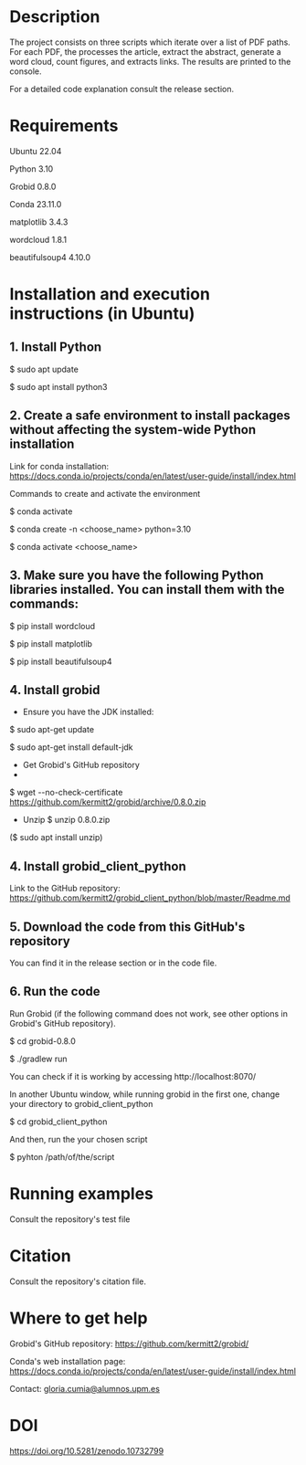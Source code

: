 # Description
The project consists on three scripts which iterate over a list of PDF paths. For each PDF, the processes the article, extract the abstract, generate a word cloud, count figures, and extracts links. The results are printed to the console.

For a detailed code explanation consult the release section.

# Requirements
Ubuntu 22.04

Python 3.10

Grobid 0.8.0

Conda  23.11.0

matplotlib 3.4.3

wordcloud 1.8.1

beautifulsoup4 4.10.0


# Installation and execution instructions (in Ubuntu)
## 1. Install Python
$ sudo apt update

$ sudo apt install python3

## 2. Create a safe environment to install packages without affecting the system-wide Python installation
Link for conda installation: https://docs.conda.io/projects/conda/en/latest/user-guide/install/index.html

Commands to create and activate the environment

$ conda activate

$ conda create -n <choose_name> python=3.10

$ conda activate <choose_name>

## 3. Make sure you have the following Python libraries installed. You can install them with the commands:
$ pip install wordcloud

$ pip install matplotlib

$ pip install beautifulsoup4

## 4. Install grobid
- Ensure you have the JDK installed:
  
$ sudo apt-get update

$ sudo apt-get install default-jdk


- Get Grobid's GitHub repository
- 
$ wget --no-check-certificate https://github.com/kermitt2/grobid/archive/0.8.0.zip


- Unzip
$ unzip 0.8.0.zip

($ sudo apt install unzip)


## 4. Install grobid_client_python
Link to the GitHub repository: https://github.com/kermitt2/grobid_client_python/blob/master/Readme.md

## 5. Download the code from this GitHub's repository
You can find it in the release section or in the code file. 

## 6. Run the code
Run Grobid (if the following command does not work, see other options in Grobid's GitHub repository).

$ cd grobid-0.8.0

$ ./gradlew run

You can check if it is working by accessing http://localhost:8070/

In another Ubuntu window, while running grobid in the first one, change your directory to grobid_client_python

$ cd grobid_client_python

And then, run the your chosen script

$ pyhton /path/of/the/script

# Running examples
Consult the repository's test file

# Citation
Consult the repository's citation file.

# Where to get help 
Grobid's GitHub repository: https://github.com/kermitt2/grobid/

Conda's web installation page: https://docs.conda.io/projects/conda/en/latest/user-guide/install/index.html

Contact: gloria.cumia@alumnos.upm.es

# DOI
https://doi.org/10.5281/zenodo.10732799

